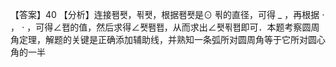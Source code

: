 【答案】40
【分析】连接퐴퐷，푂퐷，根据퐴퐷是⊙ 푂的直径，可得 $\_$ ，再根据 $\cdot$ ， $\cdot$ ，可得∠퐵的值，然后求得∠퐷퐴퐵，从而求出∠퐷푂퐵即可．本题考察圆周角定理，解题的关键是正确添加辅助线，并熟知一条弧所对圆周角等于它所对圆心角的一半
